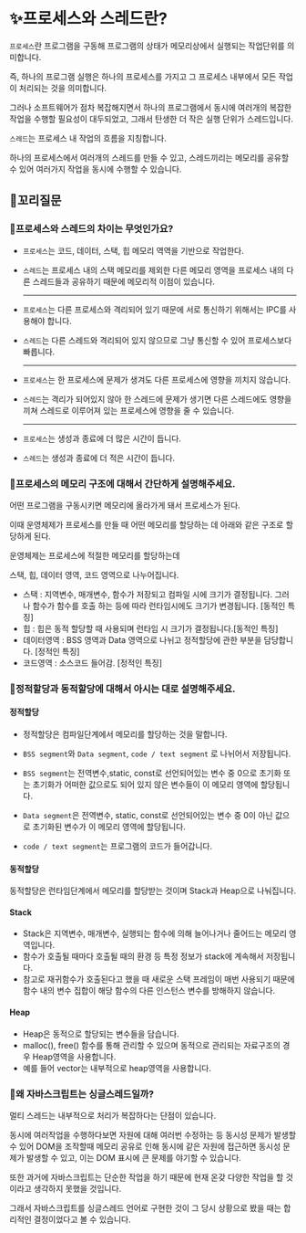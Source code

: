 # ✨프로세스와 스레드란?

`프로세스`란 프로그램을 구동해 프로그램의 상태가 메모리상에서 실행되는 작업단위를 의미합니다.

즉, 하나의 프로그램 실행은 하나의 프로세스를 가지고 그 프로세스 내부에서 모든 작업이 처리되는 것을 의미합니다.

그러나 소프트웨어가 점차 복잡해지면서 하나의 프로그램에서 동시에 여러개의 복잡한 작업을 수행할 필요성이 대두되었고, 그래서 탄생한 더 작은 실행 단위가 스레드입니다.

`스레드`는 프로세스 내 작업의 흐름을 지칭합니다.

하나의 프로세스에서 여러개의 스레드를 만들 수 있고, 스레드끼리는 메모리를 공유할 수 있어 여러가지 작업을 동시에 수행할 수 있습니다.

## 🔁꼬리질문

### 🤔프로세스와 스레드의 차이는 무엇인가요?

- `프로세스`는 코드, 데이터, 스택, 힙 메모리 역역을 기반으로 작업한다.
- `스레드`는 프로세스 내의 스택 메모리를 제외한 다른 메모리 영역을 프로세스 내의 다른 스레드들과 공유하기 때문에 메모리적 이점이 있습니다.

     <hr />

- `프로세스`는 다른 프로세스와 격리되어 있기 때문에 서로 통신하기 위해서는 IPC를 사용해야 합니다.
- `스레드`는 다른 스레드와 격리되어 있지 않으므로 그냥 통신할 수 있어 프로세스보다 빠릅니다.

  <hr />

- `프로세스`는 한 프로세스에 문제가 생겨도 다른 프로세스에 영향을 끼치지 않습니다.
- `스레드`는 격리가 되어있지 않아 한 스레드에 문제가 생기면 다른 스레드에도 영향을 끼쳐 스레드로 이루어져 있는 프로세스에 영향을 줄 수 있습니다.

  <hr />

- `프로세스`는 생성과 종료에 더 많은 시간이 듭니다.
- `스레드`는 생성과 종료에 더 적은 시간이 듭니다.

### 🤔프로세스의 메모리 구조에 대해서 간단하게 설명해주세요.

어떤 프로그램을 구동시키면 메모리에 올라가게 돼서 프로세스가 된다.

이때 운영체제가 프로세스를 만들 때 어떤 메모리를 할당하는 데 아래와 같은 구조로 할당하게 된다.

운영체제는 프로세스에 적절한 메모리를 할당하는데

스택, 힙, 데이터 영역, 코드 영역으로 나누어집니다.

- 스택 : 지역변수, 매개변수, 함수가 저장되고 컴파일 시에 크기가 결정됩니다. 그러나 함수가 함수를 호출 하는 등에 따라 런타임시에도 크기가 변경됩니다. [동적인 특징]
- 힙 : 힙은 동적 할당할 때 사용되며 런타임 시 크기가 결정됩니다.[동적인 특징]
- 데이터영역 : BSS 영역과 Data 영역으로 나뉘고 정적할당에 관한 부분을 담당합니다. [정적인 특징]
- 코드영역 : 소스코드 들어감. [정적인 특징]

### 🤔정적할당과 동적할당에 대해서 아시는 대로 설명해주세요.

#### 정적할당

- 정적할당은 컴파일단계에서 메모리를 할당하는 것을 말합니다.

- `BSS segment`와 `Data segment`, `code / text segment` 로 나뉘어서 저장됩니다.

- `BSS segment`는 전역변수,static, const로 선언되어있는 변수 중 0으로 초기화 또는 초기화가 어떠한 값으로도 되어 있지 않은 변수들이 이 메모리 영역에 할당됩니다.

- `Data segment`은 전역변수, static, const로 선언되어있는 변수 중 0이 아닌 값으로 초기화된 변수가 이 메모리 영역에 할당됩니다.
- `code / text segment`는 프로그램의 코드가 들어갑니다.

#### 동적할당

동적할당은 런타임단계에서 메모리를 할당받는 것이며 Stack과 Heap으로 나눠집니다.

#### Stack

- Stack은 지역변수, 매개변수, 실행되는 함수에 의해 늘어나거나 줄어드는 메모리 영역입니다.
- 함수가 호출될 때마다 호출될 때의 환경 등 특정 정보가 stack에 계속해서 저장됩니다.
- 참고로 재귀함수가 호출된다고 했을 때 새로운 스택 프레임이 매번 사용되기 때문에 함수 내의 변수 집합이 해당 함수의 다른 인스턴스 변수를 방해하지 않습니다.

#### Heap

- Heap은 동적으로 할당되는 변수들을 담습니다.
- malloc(), free() 함수를 통해 관리할 수 있으며 동적으로 관리되는 자료구조의 경우 Heap영역을 사용합니다.
- 예를 들어 vector는 내부적으로 heap영역을 사용합니다.

### 🤔왜 자바스크립트는 싱글스레드일까?

멀티 스레드는 내부적으로 처리가 복잡하다는 단점이 있습니다.

동시에 여러작업을 수행하다보면 자원에 대해 여러번 수정하는 등 동시성 문제가 발생할 수 있어 DOM을 조작할때 메모리 공유로 인해 동시에 같은 자원에 접근하면 동시성 문제가 발생할 수 있고, 이는 DOM 표시에 큰 문제를 야기할 수 있습니다.

또한 과거에 자바스크립트는 단순한 작업을 하기 때문에 현재 온갖 다양한 작업을 할 것이라고 생각하지 못했을 것입니다.

그래서 자바스크립트를 싱글스레드 언어로 구현한 것이 그 당시 상황으로 봤을 때는 합리적인 결정이었다고 볼 수 있습니다.
